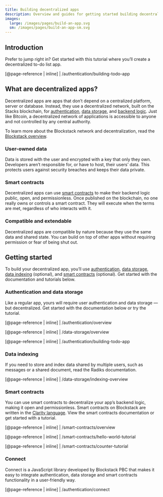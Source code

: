 ```yaml
---
title: Building decentralized apps
description: Overview and guides for getting started building decentralized applications.
images:
  large: /images/pages/build-an-app.svg
  sm: /images/pages/build-an-app-sm.svg
---
```


## Introduction

Prefer to jump right in? Get started with this tutorial where you’ll create a decentralized to-do list app.

[@page-reference | inline]
| /authentication/building-todo-app

## What are decentralized apps?

Decentralized apps are apps that don’t depend on a centralized platform, server or database. Instead, they use a
decentralized network, built on the Stacks blockchain, for [authentication](/authentication/overview), [data storage](/data-storage/overview),
and [backend logic](/data-storage/indexing-overview). Just like Bitcoin, a decentralized network of applications is accessible to
anyone and not controlled by any central authority.

To learn more about the Blockstack network and decentralization, read the [Blockstack overview](/ecosystem/overview).

### User-owned data

Data is stored with the user and encrypted with a key that only they own. Developers aren’t responsible for, or have to
host, their users’ data. This protects users against security breaches and keeps their data private.

### Smart contracts

Decentralized apps can use [smart contracts](/smart-contracts/overview) to make their backend logic public, open, and
permissionless. Once published on the blockchain, no one really owns or controls a smart contract. They will execute when
the terms are met, regardless of who interacts with it.

### Compatible and extendable

Decentralized apps are compatible by nature because they use the same data and shared state. You can build on top of
other apps without requiring permission or fear of being shut out.

## Getting started

To build your decentralized app, you’ll use [authentication](/authentication/overview), [data storage](/data-storage/overview),
[data indexing](/data-storage/indexing-overview) (optional), and [smart contracts](/smart-contracts/overview) (optional).
Get started with the documentation and tutorials below.

### Authentication and data storage

Like a regular app, yours will require user authentication and data storage — but decentralized. Get started with the
documentation below or try the tutorial.

[@page-reference | inline]
| /authentication/overview

[@page-reference | inline]
| /data-storage/overview

[@page-reference | inline]
| /authentication/building-todo-app

### Data indexing

If you need to store and index data shared by multiple users, such as messages or a shared document, read the Radiks
documentation.

[@page-reference | inline]
| /data-storage/indexing-overview

### Smart contracts

You can use smart contracts to decentralize your app’s backend logic, making it open and permissionless. Smart contracts
on Blockstack are written in the [Clarity language](https://clarity-lang.org). View the smart contracts documentation or get started with a tutorial.

[@page-reference | inline]
| /smart-contracts/overview

[@page-reference | inline]
| /smart-contracts/hello-world-tutorial

[@page-reference | inline]
| /smart-contracts/counter-tutorial

### Connect

Connect is a JavaScript library developed by Blockstack PBC that makes it easy to integrate authentication, data storage
and smart contracts functionality in a user-friendly way.

[@page-reference | inline]
| /authentication/connect
